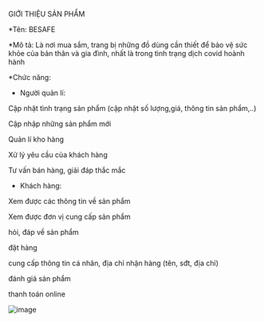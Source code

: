  GIỚI THIỆU SẢN PHẨM


*Tên: BESAFE


*Mô tả: Là nơi mua sắm, trang bị những đồ dùng cần thiết để bảo vệ sức khỏe của bản thân và gia đình, nhất là trong tình trạng dịch covid hoành hành


*Chức năng:

+ Người quản lí:

Cập nhật tình trạng sản phẩm (cập nhật số lượng,giá, thông tin sản phẩm,..)

Cập nhập những sản phẩm mới

Quản lí kho hàng

Xử lý yêu cầu của khách hàng

Tư vấn bán hàng, giải đáp thắc mắc


+ Khách hàng:

Xem được các thông tin về sản phẩm

Xem được đơn vị cung cấp sản phẩm

hỏi, đáp về sản phẩm

đặt hàng

cung cấp thông tin cá nhân, địa chỉ nhận hàng (tên, sđt, địa chỉ)

đánh giá sản phẩm

thanh toán online

![image](https://user-images.githubusercontent.com/73162132/112103402-44e73080-8bdc-11eb-9b4f-91159df2904f.png)


